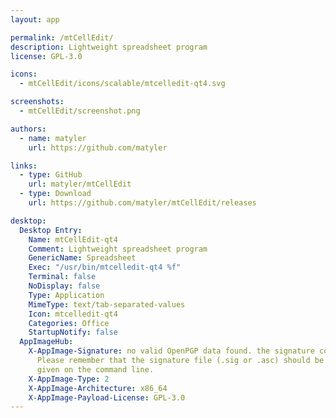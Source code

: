 ```yaml
---
layout: app

permalink: /mtCellEdit/
description: Lightweight spreadsheet program
license: GPL-3.0

icons:
  - mtCellEdit/icons/scalable/mtcelledit-qt4.svg

screenshots:
  - mtCellEdit/screenshot.png

authors:
  - name: matyler
    url: https://github.com/matyler

links:
  - type: GitHub
    url: matyler/mtCellEdit
  - type: Download
    url: https://github.com/matyler/mtCellEdit/releases

desktop:
  Desktop Entry:
    Name: mtCellEdit-qt4
    Comment: Lightweight spreadsheet program
    GenericName: Spreadsheet
    Exec: "/usr/bin/mtcelledit-qt4 %f"
    Terminal: false
    NoDisplay: false
    Type: Application
    MimeType: text/tab-separated-values
    Icon: mtcelledit-qt4
    Categories: Office
    StartupNotify: false
  AppImageHub:
    X-AppImage-Signature: no valid OpenPGP data found. the signature could not be verified.
      Please remember that the signature file (.sig or .asc) should be the first file
      given on the command line.
    X-AppImage-Type: 2
    X-AppImage-Architecture: x86_64
    X-AppImage-Payload-License: GPL-3.0
---
```


